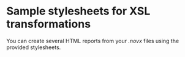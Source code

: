 # Sample stylesheets for XSL transformations

You can create several HTML reports from your *.novx* files
using the provided stylesheets.
